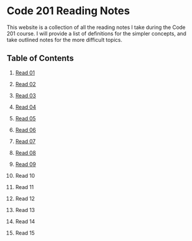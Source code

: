 # Code 201 Reading Notes
This website is a collection of all the reading notes I take during the Code 201 course.
I will provide a list of definitions for the simpler concepts, and take outlined notes for the more difficult topics.

## Table of Contents
1. [Read 01](https://github.com/AnvayB/reading-notes/blob/main/class-01.md)
2. [Read 02](https://github.com/AnvayB/reading-notes/blob/main/class-02.md)
3. [Read 03](https://github.com/AnvayB/reading-notes/blob/main/class-03.md)
4. [Read 04](https://github.com/AnvayB/reading-notes/blob/main/class-04.md)
5. [Read 05](https://github.com/AnvayB/reading-notes/blob/main/class-05.md)
6. [Read 06](https://github.com/AnvayB/reading-notes/blob/main/class-06.md)
7. [Read 07](https://github.com/AnvayB/reading-notes/blob/main/class-07.md)
8. [Read 08](https://github.com/AnvayB/reading-notes/blob/main/class-08.md)
9. [Read 09](https://github.com/AnvayB/reading-notes/blob/main/class-09.md)

10. Read 10
11. Read 11
12. Read 12
13. Read 13
14. Read 14
15. Read 15
